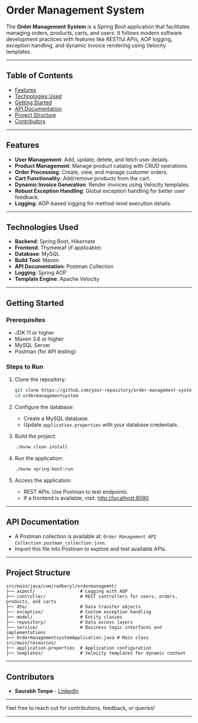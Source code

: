# Order Management System

The **Order Management System** is a Spring Boot application that facilitates managing orders, products, carts, and users. It follows modern software development practices with features like RESTful APIs, AOP logging, exception handling, and dynamic invoice rendering using Velocity templates.

---

## Table of Contents
- [Features](#features)
- [Technologies Used](#technologies-used)
- [Getting Started](#getting-started)
- [API Documentation](#api-documentation)
- [Project Structure](#project-structure)
- [Contributors](#contributors)

---

## Features

- **User Management**: Add, update, delete, and fetch user details.
- **Product Management**: Manage product catalog with CRUD operations.
- **Order Processing**: Create, view, and manage customer orders.
- **Cart Functionality**: Add/remove products from the cart.
- **Dynamic Invoice Generation**: Render invoices using Velocity templates.
- **Robust Exception Handling**: Global exception handling for better user feedback.
- **Logging**: AOP-based logging for method-level execution details.

---

## Technologies Used

- **Backend**: Spring Boot, Hibernate
- **Frontend**: Thymeleaf (if applicable)
- **Database**: MySQL
- **Build Tool**: Maven
- **API Documentation**: Postman Collection
- **Logging**: Spring AOP
- **Template Engine**: Apache Velocity

---

## Getting Started

### Prerequisites

- JDK 11 or higher
- Maven 3.6 or higher
- MySQL Server
- Postman (for API testing)

### Steps to Run

1. Clone the repository:
   ```bash
   git clone https://github.com/your-repository/order-management-system.git
   cd ordermanagementsystem
   ```

2. Configure the database:
   - Create a MySQL database.
   - Update `application.properties` with your database credentials.

3. Build the project:
   ```bash
   ./mvnw clean install
   ```

4. Run the application:
   ```bash
   ./mvnw spring-boot:run
   ```

5. Access the application:
   - REST APIs: Use Postman to test endpoints.
   - If a frontend is available, visit: [http://localhost:8080](http://localhost:8080)

---

## API Documentation

- A Postman collection is available at: `Order Management API Collection.postman_collection.json`.
- Import this file into Postman to explore and test available APIs.

---

## Project Structure

```
src/main/java/com/redberyl/ordermanagemnt/
├── aspect/                 # Logging with AOP
├── controller/             # REST controllers for users, orders, products, and carts
├── dto/                    # Data transfer objects
├── exception/              # Custom exception handling
├── model/                  # Entity classes
├── repository/             # Data access layers
├── service/                # Business logic interfaces and implementations
├── OrdermanagementsystemApplication.java # Main class
src/main/resources/
├── application.properties  # Application configuration
├── templates/              # Velocity templates for dynamic content
```

---

## Contributors

- **Saurabh Tenpe** - [LinkedIn](https://www.linkedin.com/in/saurabhtenpe)

---

Feel free to reach out for contributions, feedback, or queries!

---

